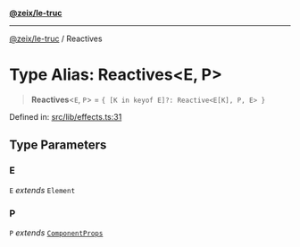 [**@zeix/le-truc**](../README.md)

---

[@zeix/le-truc](../globals.md) / Reactives

# Type Alias: Reactives\<E, P\>

> **Reactives**\<`E`, `P`\> = `{ [K in keyof E]?: Reactive<E[K], P, E> }`

Defined in: [src/lib/effects.ts:31](https://github.com/zeixcom/le-truc/blob/a2e3a5bb1b7ab9e964c80c41c9edbb895cf2ce79/src/lib/effects.ts#L31)

## Type Parameters

### E

`E` _extends_ `Element`

### P

`P` _extends_ [`ComponentProps`](ComponentProps.md)
